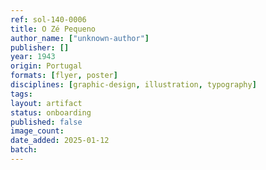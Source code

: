 ```yaml
---
ref: sol-140-0006
title: O Zé Pequeno
author_name: ["unknown-author"]
publisher: []
year: 1943
origin: Portugal
formats: [flyer, poster]
disciplines: [graphic-design, illustration, typography]
tags:
layout: artifact
status: onboarding
published: false
image_count:
date_added: 2025-01-12
batch:
---
```

